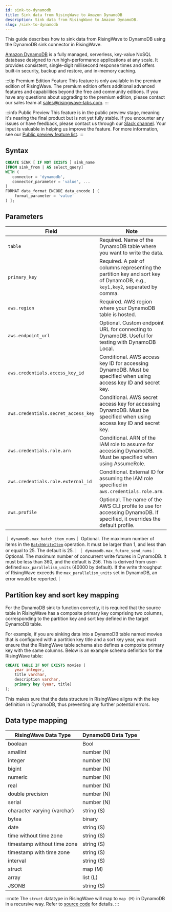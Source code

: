 ```yaml
---
id: sink-to-dynamodb
title: Sink data from RisingWave to Amazon DynamoDB
description: Sink data from RisingWave to Amazon DynamoDB.
slug: /sink-to-dynamodb
---
```


This guide describes how to sink data from RisingWave to DynamoDB using the DynamoDB sink connector in RisingWave.

[Amazon DynamoDB](https://aws.amazon.com/dynamodb/) is a fully managed, serverless, key-value NoSQL database designed to run high-performance applications at any scale. It provides consistent, single-digit millisecond response times and offers built-in security, backup and restore, and in-memory caching.

:::tip Premium Edition Feature
This feature is only available in the premium edition of RisingWave. The premium edition offers additional advanced features and capabilities beyond the free and community editions. If you have any questions about upgrading to the premium edition, please contact our sales team at [sales@risingwave-labs.com](mailto:sales@risingwave-labs.com).
:::

:::info Public Preview
This feature is in the public preview stage, meaning it's nearing the final product but is not yet fully stable. If you encounter any issues or have feedback, please contact us through our [Slack channel](https://www.risingwave.com/slack). Your input is valuable in helping us improve the feature. For more information, see our [Public preview feature list](/product-lifecycle/#features-in-the-public-preview-stage).
:::

## Syntax

```sql
CREATE SINK [ IF NOT EXISTS ] sink_name
[FROM sink_from | AS select_query]
WITH (
   connector = 'dynamodb',
   connector_parameter = 'value', ...
)
FORMAT data_format ENCODE data_encode [ (
    format_parameter = 'value'
) ];
```

## Parameters

| Field                               | Note                                                                                                                                                               |
| ----------------------------------- | ------------------------------------------------------------------------------------------------------------------------------------------------------------------ |
| `table`                             | Required. Name of the DynamoDB table where you want to write the data.                                                                                             |
| `primary_key`                       | Required. A pair of columns representing the partition key and sort key of DynamoDB, e.g., `key1,key2`, separated by comma.                                        |
| `aws.region`                        | Required. AWS region where your DynamoDB table is hosted.                                                                                                          |
| `aws.endpoint_url`                  | Optional. Custom endpoint URL for connecting to DynamoDB. Useful for testing with DynamoDB Local.                                                                  |
| `aws.credentials.access_key_id`     | Conditional. AWS access key ID for accessing DynamoDB. Must be specified when using access key ID and secret key.                                                  |
| `aws.credentials.secret_access_key` | Conditional. AWS secret access key for accessing DynamoDB. Must be specified when using access key ID and secret key.                                              |
| `aws.credentials.role.arn`          | Conditional. ARN of the IAM role to assume for accessing DynamoDB. Must be specified when using AssumeRole.                                                        |
| `aws.credentials.role.external_id`  | Conditional. External ID for assuming the IAM role specified in `aws.credentials.role.arn`.                                                                        |
| `aws.profile`                       | Optional. The name of the AWS CLI profile to use for accessing DynamoDB. If specified, it overrides the default profile.                                           |
｜ `dynamodb.max_batch_item_nums`｜ Optional. The maximum number of items in the [`BatchWriteItem`](https://docs.aws.amazon.com/amazondynamodb/latest/APIReference/API_BatchWriteItem.html) operation. It must be larger than 1, and less than or equal to 25. The default is 25.｜
｜ `dynamodb.max_future_send_nums`｜ Optional. The maximum number of concurrent write futures in DynamoDB. It must be less than 360, and the default is 256. This is derived from user-defined `max_parallelism_units` (40000 by default). If the write throughput of RisingWave exceeds the `max_parallelism_units` set in DynamoDB, an error would be reported.｜

## Partition key and sort key mapping

For the DynamoDB sink to function correctly, it is required that the source table in RisingWave has a composite primary key comprising two columns, corresponding to the partition key and sort key defined in the target DynamoDB table.

For example, if you are sinking data into a DynamoDB table named movies that is configured with a partition key title and a sort key year, you must ensure that the RisingWave table schema also defines a composite primary key with the same columns. Below is an example schema definition for the RisingWave table:

```sql
CREATE TABLE IF NOT EXISTS movies (
    year integer,
    title varchar,
    description varchar,
    primary key (year, title)
);
```

This makes sure that the data structure in RisingWave aligns with the key definition in DynamoDB, thus preventing any further potential errors.

## Data type mapping

| RisingWave Data Type        | DynamoDB Data Type |
| --------------------------- | ------------------ |
| boolean                     | Bool               |
| smallint                    | number (N)         |
| integer                     | number (N)         |
| bigint                      | number (N)         |
| numeric                     | number (N)         |
| real                        | number (N)         |
| double precision            | number (N)         |
| serial                      | number (N)         |
| character varying (varchar) | string (S)         |
| bytea                       | binary             |
| date                        | string (S)         |
| time without time zone      | string (S)         |
| timestamp without time zone | string (S)         |
| timestamp with time zone    | string (S)         |
| interval                    | string (S)         |
| struct                      | map (M)            |
| array                       | list (L)           |
| JSONB                       | string (S)         |

:::note
The `struct` datatype in RisingWave will map to `map (M)` in DynamoDB in a recursive way. Refer to [source code](https://github.com/risingwavelabs/risingwave/blob/88bb14aa6eb481f1dc0e92ee190bafad089d2afd/src/connector/src/sink/dynamodb.rs#L386) for details.
:::
